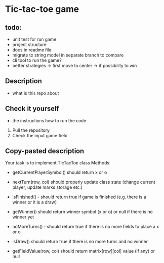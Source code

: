 # Tic-tac-toe game

## todo:
- unit test for run game
- project structure
- docs in readme file
- migrate to string model in separate branch to compare
- cli tool to run the game?
- better strategies
-> first move to center
-> if possibility to win
## Description

- what is this repo about

## Check it yourself

- the instructions how to run the code

1. Pull the repository
2. Check the input game field

## Copy-pasted description

Your task is to implement TicTacToe class
Methods:

- getCurrentPlayerSymbol() should return x or o

- nextTurn(row, col) should properly update class state (change current player, update marks storage etc.)

- isFinished() - should return true if game is finished (e.g. there is a winner or it is a draw)

- getWinner() should return winner symbol (x or o) or null if there is no winner yet

- noMoreTurns() - should return true if there is no more fields to place a x or o

- isDraw() should return true if there is no more turns and no winner

- getFieldValue(row, col) should return matrix[row][col] value (if any) or null
